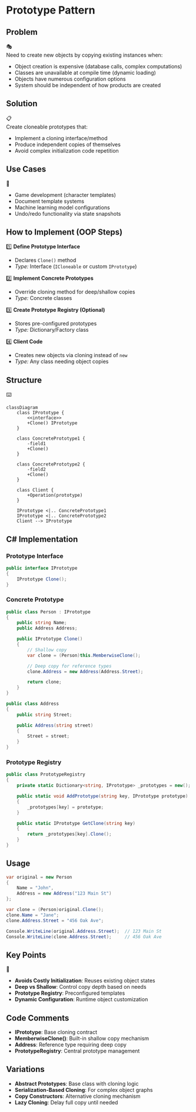 # Prototype Pattern

## Problem

🎭  
Need to create new objects by copying existing instances when:

- Object creation is expensive (database calls, complex computations)
- Classes are unavailable at compile time (dynamic loading)
- Objects have numerous configuration options
- System should be independent of how products are created

## Solution

📋  
Create cloneable prototypes that:

- Implement a cloning interface/method
- Produce independent copies of themselves
- Avoid complex initialization code repetition

## Use Cases

🧬

- Game development (character templates)
- Document template systems
- Machine learning model configurations
- Undo/redo functionality via state snapshots

## How to Implement (OOP Steps)

1️⃣ **Define Prototype Interface**

- Declares `Clone()` method
- _Type:_ Interface (`ICloneable` or custom `IPrototype`)

2️⃣ **Implement Concrete Prototypes**

- Override cloning method for deep/shallow copies
- _Type:_ Concrete classes

3️⃣ **Create Prototype Registry (Optional)**

- Stores pre-configured prototypes
- _Type:_ Dictionary/Factory class

4️⃣ **Client Code**

- Creates new objects via cloning instead of `new`
- _Type:_ Any class needing object copies

## Structure

⌨️

```mermaid
classDiagram
    class IPrototype {
        <<interface>>
        +Clone() IPrototype
    }

    class ConcretePrototype1 {
        -field1
        +Clone()
    }

    class ConcretePrototype2 {
        -field2
        +Clone()
    }

    class Client {
        +Operation(prototype)
    }

    IPrototype <|.. ConcretePrototype1
    IPrototype <|.. ConcretePrototype2
    Client --> IPrototype
```

## C# Implementation

### Prototype Interface

```csharp
public interface IPrototype
{
    IPrototype Clone();
}
```

### Concrete Prototype

```csharp
public class Person : IPrototype
{
    public string Name;
    public Address Address;

    public IPrototype Clone()
    {
        // Shallow copy
        var clone = (Person)this.MemberwiseClone();

        // Deep copy for reference types
        clone.Address = new Address(Address.Street);

        return clone;
    }
}

public class Address
{
    public string Street;

    public Address(string street)
    {
        Street = street;
    }
}
```

### Prototype Registry

```csharp
public class PrototypeRegistry
{
    private static Dictionary<string, IPrototype> _prototypes = new();

    public static void AddPrototype(string key, IPrototype prototype)
    {
        _prototypes[key] = prototype;
    }

    public static IPrototype GetClone(string key)
    {
        return _prototypes[key].Clone();
    }
}
```

## Usage

```csharp
var original = new Person
{
    Name = "John",
    Address = new Address("123 Main St")
};

var clone = (Person)original.Clone();
clone.Name = "Jane";
clone.Address.Street = "456 Oak Ave";

Console.WriteLine(original.Address.Street);  // 123 Main St
Console.WriteLine(clone.Address.Street);     // 456 Oak Ave
```

## Key Points

🔑

- **Avoids Costly Initialization**: Reuses existing object states
- **Deep vs Shallow**: Control copy depth based on needs
- **Prototype Registry**: Preconfigured templates
- **Dynamic Configuration**: Runtime object customization

## Code Comments

- **IPrototype**: Base cloning contract
- **MemberwiseClone()**: Built-in shallow copy mechanism
- **Address**: Reference type requiring deep copy
- **PrototypeRegistry**: Central prototype management

## Variations

- **Abstract Prototypes**: Base class with cloning logic
- **Serialization-Based Cloning**: For complex object graphs
- **Copy Constructors**: Alternative cloning mechanism
- **Lazy Cloning**: Delay full copy until needed
